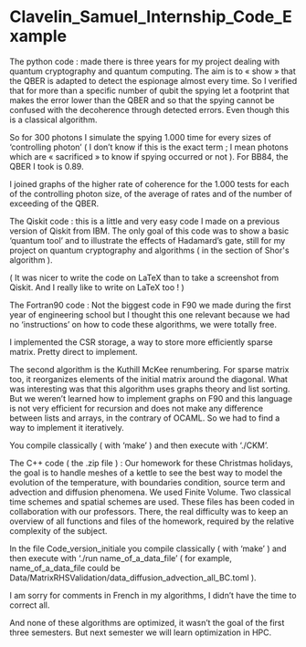 # Clavelin_Samuel_Internship_Code_Example

The python code : made there is three years for my project dealing with quantum cryptography and quantum computing. The aim is to « show » that the QBER is adapted to detect the espionage almost every time. So I verified that for more than a specific number of qubit the spying let a footprint that makes the error lower than the QBER and so that the spying cannot be confused with the decoherence through detected errors. Even though this is a classical algorithm.

So for 300 photons I simulate the spying 1.000 time for every sizes of ‘controlling photon’ ( I don’t know if this is the exact term ; I mean photons which are « sacrificed » to know if spying occurred or not ). For BB84, the QBER I took is 0.89.

I joined graphs of the higher rate of coherence for the 1.000 tests for each of the controlling photon size, of the average of rates and of the number of exceeding of the QBER.

 

The Qiskit code : this is a little and very easy code I made on a previous version of Qiskit from IBM. The only goal of this code was to show a basic ‘quantum tool’ and to illustrate the effects of Hadamard’s gate, still for my project on quantum cryptography and algorithms ( in the section of Shor's algorithm ).

( It was nicer to write the code on LaTeX than to take a screenshot from Qiskit. And I really like to write on LaTeX too ! )

 

The Fortran90 code : Not the biggest code in F90 we made during the first year of engineering school but I thought this one relevant because we had no ‘instructions’ on how to code these algorithms, we were totally free.

I implemented the CSR storage, a way to store more efficiently sparse matrix. Pretty direct to implement.

The second algorithm is the Kuthill McKee renumbering. For sparse matrix too, it reorganizes elements of the initial matrix around the diagonal. What was interesting was that this algorithm uses graphs theory and list sorting. But we weren’t learned how to implement graphs on F90 and this language is not very efficient for recursion and does not make any difference between lists and arrays, in the contrary of OCAML. So we had to find a way to implement it iteratively.

You compile classically ( with ‘make’ ) and then execute with ‘./CKM’.

 

The C++ code ( the .zip file ) : Our homework for these Christmas holidays, the goal is to handle meshes of a kettle to see the best way to model the evolution of the temperature, with boundaries condition, source term and advection and diffusion phenomena. We used Finite Volume. Two classical time schemes and spatial schemes are used. These files has been coded in collaboration with our professors. There, the real difficulty was to keep an overview of all functions and files of the homework, required by the relative complexity of the subject.

In the file Code_version_initiale you compile classically ( with ‘make’ ) and then execute with ‘./run name_of_a_data_file’ ( for example, name_of_a_data_file could be Data/MatrixRHSValidation/data_diffusion_advection_all_BC.toml ).

 

 

I am sorry for comments in French in my algorithms, I didn’t have the time to correct all.

And none of these algorithms are optimized, it wasn’t the goal of the first three semesters. But next semester we will learn optimization in HPC.
